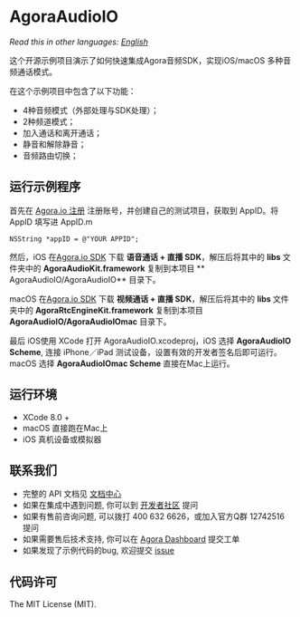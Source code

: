 # AgoraAudioIO

*Read this in other languages: [English](README.md)*

这个开源示例项目演示了如何快速集成Agora音频SDK，实现iOS/macOS 多种音频通话模式。

在这个示例项目中包含了以下功能：

- 4种音频模式（外部处理与SDK处理）；
- 2种频道模式；
- 加入通话和离开通话；
- 静音和解除静音；
- 音频路由切换；

## 运行示例程序
首先在 [Agora.io 注册](https://dashboard.agora.io/cn/signup/) 注册账号，并创建自己的测试项目，获取到 AppID。将 AppID 填写进 AppID.m

```
NSString *appID = @"YOUR APPID"; 
```

然后，iOS 在[Agora.io SDK](https://www.agora.io/cn/blog/download/) 下载 **语音通话 + 直播 SDK**，解压后将其中的 **libs** 文件夹中的 **AgoraAudioKit.framework** 复制到本项目 ** AgoraAudioIO/AgoraAudioIO** 目录下。

macOS 在[Agora.io SDK](https://www.agora.io/cn/blog/download/) 下载 **视频通话 + 直播 SDK**，解压后将其中的 **libs** 文件夹中的 
**AgoraRtcEngineKit.framework** 复制到本项目 **AgoraAudioIO/AgoraAudioIOmac** 目录下。

最后 iOS使用 XCode 打开 AgoraAudioIO.xcodeproj，iOS 选择 **AgoraAudioIO Scheme**, 连接 iPhone／iPad 测试设备，设置有效的开发者签名后即可运行。
macOS 选择 **AgoraAudioIOmac Scheme** 直接在Mac上运行。

## 运行环境
* XCode 8.0 +
* macOS 直接跑在Mac上
* iOS 真机设备或模拟器

## 联系我们

- 完整的 API 文档见 [文档中心](https://docs.agora.io/cn/)
- 如果在集成中遇到问题, 你可以到 [开发者社区](https://dev.agora.io/cn/) 提问
- 如果有售前咨询问题, 可以拨打 400 632 6626，或加入官方Q群 12742516 提问
- 如果需要售后技术支持, 你可以在 [Agora Dashboard](https://dashboard.agora.io) 提交工单
- 如果发现了示例代码的bug, 欢迎提交 [issue](https://github.com/AgoraIO/Agora-iOS-Tutorial-Objective-C-1to1/issues)

## 代码许可

The MIT License (MIT).
